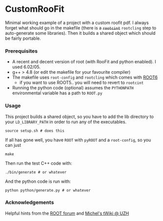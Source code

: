 CustomRooFit
============

Minimal working example of a project with a custom roofit pdf.
I always forget what should go in the makefile (there is a ~~`rootcint`~~ `rootcling` step to auto-generate some libraries).
Then it builds a shared object which should be fairly portable.

### Prerequisites

 * A recent and decent version of root (with RooFit and python enabled). I used 6.02/05.
 * g++ > 4.8 (or edit the makefile for your favourite compiler)
 * The makefile uses `root-config` and `rootcling` which comes with [ROOT6](https://root.cern.ch/drupal/content/root-version-v6-02-00-patch-release-notes)
    * if you want to use ROOT5.. you will need to revert to `rootcint`
 * Running the python code (optional) assumes the `PYTHONPATH` environmental variable has a path to `ROOT.py`

### Usage
This project builds a shared object, so you have to add the lib directory to your `LD_LIBRARY_PATH` in order to run any of the executables.

    source setup.sh # does this

If all has gone well, you have `ROOT` with `pyROOT` and a `root-config`, so you can just

    make

Then run the test C++ code with:

    ./bin/generate # or whatever

And the python code is run with:

    python python/generate.py # or whatever
    
### Acknowledgements

Helpful hints from the [ROOT forum](https://root.cern.ch/phpBB3/viewtopic.php?f=15&t=12695) and [Michel's tWiki @ UZH](https://wiki.physik.uzh.ch/lhcb/root:custompdfsandworkspace)

